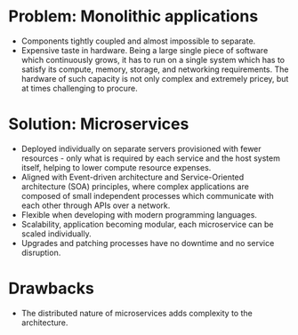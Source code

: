 # Problem: **Monolithic applications** 
- Components tightly coupled and almost impossible to separate.
- Expensive taste in hardware. Being a large single piece of software which continuously grows, it has to run on a single system which has to satisfy its compute, memory, storage, and networking requirements. The hardware of such capacity is not only complex and extremely pricey, but at times challenging to procure.
# Solution: **Microservices**
- Deployed individually on separate servers provisioned with fewer resources - only what is required by each service and the host system itself, helping to lower compute resource expenses.
- Aligned with Event-driven architecture and Service-Oriented architecture (SOA) principles, where complex applications are composed of small independent processes which communicate with each other through APIs over a network.
- Flexible when developing with modern programming languages.
- Scalability, application becoming modular, each microservice can be scaled individually.
- Upgrades and patching processes have no downtime and no service disruption.
# Drawbacks
- The distributed nature of microservices adds complexity to the architecture.
